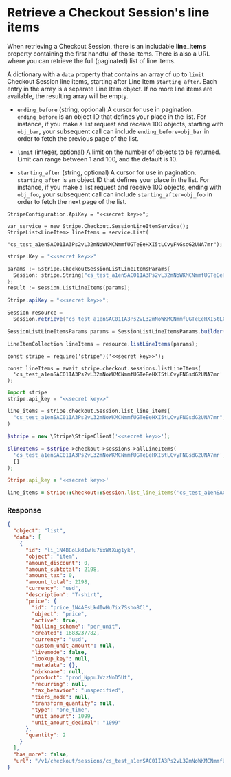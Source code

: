 # Retrieve a Checkout Session's line items

When retrieving a Checkout Session, there is an includable **line\_items** property containing the first handful of those items. There is also a URL where you can retrieve the full (paginated) list of line items.

A dictionary with a `data` property that contains an array of up to `limit` Checkout Session line items, starting after Line Item `starting_after`. Each entry in the array is a separate Line Item object. If no more line items are available, the resulting array will be empty.

- `ending_before` (string, optional)
  A cursor for use in pagination. `ending_before` is an object ID that defines your place in the list. For instance, if you make a list request and receive 100 objects, starting with `obj_bar`, your subsequent call can include `ending_before=obj_bar` in order to fetch the previous page of the list.

- `limit` (integer, optional)
  A limit on the number of objects to be returned. Limit can range between 1 and 100, and the default is 10.

- `starting_after` (string, optional)
  A cursor for use in pagination. `starting_after` is an object ID that defines your place in the list. For instance, if you make a list request and receive 100 objects, ending with `obj_foo`, your subsequent call can include `starting_after=obj_foo` in order to fetch the next page of the list.

```dotnet
StripeConfiguration.ApiKey = "<<secret key>>";

var service = new Stripe.Checkout.SessionLineItemService();
StripeList<LineItem> lineItems = service.List(
    "cs_test_a1enSAC01IA3Ps2vL32mNoWKMCNmmfUGTeEeHXI5tLCvyFNGsdG2UNA7mr");
```

```go
stripe.Key = "<<secret key>>"

params := &stripe.CheckoutSessionListLineItemsParams{
  Session: stripe.String("cs_test_a1enSAC01IA3Ps2vL32mNoWKMCNmmfUGTeEeHXI5tLCvyFNGsdG2UNA7mr"),
};
result := session.ListLineItems(params);
```

```java
Stripe.apiKey = "<<secret key>>";

Session resource =
  Session.retrieve("cs_test_a1enSAC01IA3Ps2vL32mNoWKMCNmmfUGTeEeHXI5tLCvyFNGsdG2UNA7mr");

SessionListLineItemsParams params = SessionListLineItemsParams.builder().build();

LineItemCollection lineItems = resource.listLineItems(params);
```

```node
const stripe = require('stripe')('<<secret key>>');

const lineItems = await stripe.checkout.sessions.listLineItems(
  'cs_test_a1enSAC01IA3Ps2vL32mNoWKMCNmmfUGTeEeHXI5tLCvyFNGsdG2UNA7mr'
);
```

```python
import stripe
stripe.api_key = "<<secret key>>"

line_items = stripe.checkout.Session.list_line_items(
  "cs_test_a1enSAC01IA3Ps2vL32mNoWKMCNmmfUGTeEeHXI5tLCvyFNGsdG2UNA7mr",
)
```

```php
$stripe = new \Stripe\StripeClient('<<secret key>>');

$lineItems = $stripe->checkout->sessions->allLineItems(
  'cs_test_a1enSAC01IA3Ps2vL32mNoWKMCNmmfUGTeEeHXI5tLCvyFNGsdG2UNA7mr',
  []
);
```

```ruby
Stripe.api_key = '<<secret key>>'

line_items = Stripe::Checkout::Session.list_line_items('cs_test_a1enSAC01IA3Ps2vL32mNoWKMCNmmfUGTeEeHXI5tLCvyFNGsdG2UNA7mr')
```

### Response

```json
{
  "object": "list",
  "data": [
    {
      "id": "li_1N4BEoLkdIwHu7ixWtXug1yk",
      "object": "item",
      "amount_discount": 0,
      "amount_subtotal": 2198,
      "amount_tax": 0,
      "amount_total": 2198,
      "currency": "usd",
      "description": "T-shirt",
      "price": {
        "id": "price_1N4AEsLkdIwHu7ix7Ssho8Cl",
        "object": "price",
        "active": true,
        "billing_scheme": "per_unit",
        "created": 1683237782,
        "currency": "usd",
        "custom_unit_amount": null,
        "livemode": false,
        "lookup_key": null,
        "metadata": {},
        "nickname": null,
        "product": "prod_NppuJWzzNnD5Ut",
        "recurring": null,
        "tax_behavior": "unspecified",
        "tiers_mode": null,
        "transform_quantity": null,
        "type": "one_time",
        "unit_amount": 1099,
        "unit_amount_decimal": "1099"
      },
      "quantity": 2
    }
  ],
  "has_more": false,
  "url": "/v1/checkout/sessions/cs_test_a1enSAC01IA3Ps2vL32mNoWKMCNmmfUGTeEeHXI5tLCvyFNGsdG2UNA7mr/line_items"
}
```
